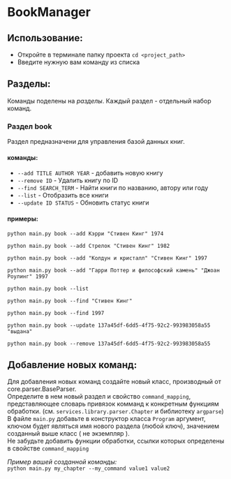 # BookManager
## Использование:
* Откройте в терминале папку проекта ```cd <project_path>```
* Введите нужную вам команду из списка

## Разделы:
Команды поделены на _разделы_. Каждый раздел - отдельный набор команд.
### Раздел **book**
Раздел предназначени для управления базой данных книг. 
#### команды:
* ```--add TITLE AUTHOR YEAR```     - добавить новую книгу
* ```--remove ID```                 - Удалить книгу по ID
* ```--find SEARCH_TERM```          - Найти книги по названию, автору или году
* ```--list```                      - Отобразить все книги
* ```--update ID STATUS```          - Обновить статус книги

#### примеры:
```python main.py book --add Кэрри "Стивен Кинг" 1974```

```python main.py book --add Стрелок "Стивен Кинг" 1982```

```python main.py book --add "Колдун и кристалл" "Стивен Кинг" 1997```

```python main.py book --add "Гарри Поттер и философский камень" "Джоан Роулинг" 1997```

```python main.py book --list```

```python main.py book --find "Стивен Кинг"```

```python main.py book --find 1997```

```python main.py book --update 137a45df-6dd5-4f75-92c2-993983058a55 "выдана"```

```python main.py book --remove 137a45df-6dd5-4f75-92c2-993983058a55```

## Добавление новых команд:
Для добавления новых команд создайте новый класс, производный от core.parser.BaseParser.\
Определите в нем новый раздел и свойство ```command_mapping```, представляющее словарь привязок комманд к конкретным функциям обработки.
(см. ```services.library.parser.Chapter``` и библиотеку ```argparse```)\
В файле ```main.py``` добавьте в конструктор класса ```Program```
аргумент, ключом будет являться имя нового раздела (любой ключ), значением созданный выше класс ( не экземпляр ).\
Не забудьте добавить функции обработки, ссылки которых определены в свойстве ```command_mapping```


_Пример вашей созданной команды:_\
```python main.py my_chapter --my_command value1 value2```










